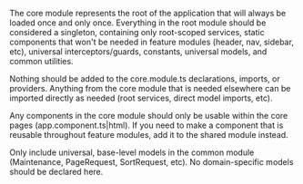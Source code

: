 The core module represents the root of the application that will always be loaded once and only once. Everything in the root module should be considered a singleton, containing only root-scoped services, static components that won't be needed in feature modules (header, nav, sidebar, etc), universal interceptors/guards, constants, universal models, and common utilities.

Nothing should be added to the core.module.ts declarations, imports, or providers. Anything from the core module that is needed elsewhere can be imported directly as needed (root services, direct model imports, etc).

Any components in the core module should only be usable within the core pages (app.component.ts|html). If you need to make a component that is reusable throughout feature modules, add it to the shared module instead.

Only include universal, base-level models in the common module (Maintenance, PageRequest, SortRequest, etc). No domain-specific models should be declared here.
